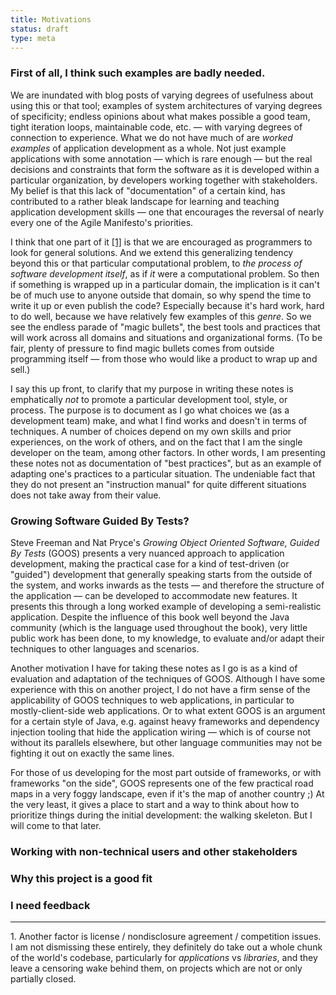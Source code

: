 ```yaml
---
title: Motivations
status: draft
type: meta
---
```


### First of all, I think such examples are badly needed.

We are inundated with blog posts of varying degrees of usefulness about using
this or that tool; examples of system architectures of varying degrees of
specificity; endless opinions about what makes possible a good team, tight
iteration loops, maintainable code, etc. &mdash; with varying degrees of
connection to experience. What we do not have much of are _worked examples_
of application development as a whole. Not just example applications with
some annotation &mdash; which is rare enough &mdash; but the real decisions
and constraints that form the software as it is developed within a particular
organization, by developers working together with stakeholders. My belief
is that this lack of "documentation" of a certain kind, has contributed to
a rather bleak landscape for learning and teaching application development
skills &mdash; one that encourages the reversal of nearly every one of the
Agile Manifesto's priorities.

I think that one part of it [[1]](#note1) is that we are encouraged as
programmers to look for general solutions. And we extend this generalizing
tendency beyond this or that particular computational problem, to _the process
of software development itself_, as if _it_ were a computational problem. So
then if something is wrapped up in a particular domain, the implication is
it can't be of much use to anyone outside that domain, so why spend the time
to write it up or even publish the code? Especially because it's hard work,
hard to do well, because we have relatively few examples of this _genre_. So we
see the endless parade of "magic bullets", the best tools and practices that
will work across all domains and situations and organizational forms. (To be
fair, plenty of pressure to find magic bullets comes from outside programming
itself &mdash; from those who would like a product to wrap up and sell.)

I say this up front, to clarify that my purpose in writing these notes
is emphatically _not_ to promote a particular development tool, style, or
process. The purpose is to document as I go what choices we (as a development
team) make, and what I find works and doesn't in terms of techniques. A
number of choices depend on my own skills and prior experiences, on the
work of others, and on the fact that I am the single developer on the team,
among other factors. In other words, I am presenting these notes not as
documentation of "best practices", but as an example of adapting one's
practices to a particular situation. The undeniable fact that they do not
present an "instruction manual" for quite different situations does not take
away from their value.

### Growing Software Guided By Tests?

Steve Freeman and Nat Pryce's _Growing Object Oriented Software, Guided By
Tests_ (GOOS) presents a very nuanced approach to application development,
making the practical case for a kind of test-driven (or "guided") development
that generally speaking starts from the outside of the system, and works
inwards as the tests &mdash; and therefore the structure of the application
&mdash; can be developed to accommodate new features. It presents this through
a long worked example of developing a semi-realistic application. Despite
the influence of this book well beyond the Java community (which is the
language used throughout the book), very little public work has been done,
to my knowledge, to evaluate and/or adapt their techniques to other languages
and scenarios.

Another motivation I have for taking these notes as I go is as a kind of
evaluation and adaptation of the techniques of GOOS. Although I have some
experience with this on another project, I do not have a firm sense of
the applicability of GOOS techniques to web applications, in particular to
mostly-client-side web applications. Or to what extent GOOS is an argument
for a certain style of Java, e.g. against heavy frameworks and dependency
injection tooling that hide the application wiring &mdash; which is of course
not without its parallels elsewhere, but other language communities may not
be fighting it out on exactly the same lines.

For those of us developing for the most part outside of frameworks, or with
frameworks "on the side", GOOS represents one of the few practical road
maps in a very foggy landscape, even if it's the map of another country ;)
At the very least, it gives a place to start and a way to think about how to
prioritize things during the initial development: the walking skeleton. But
I will come to that later.

### Working with non-technical users and other stakeholders

### Why this project is a good fit

### I need feedback

-----

<a name="note1"></a> 1. Another factor is license / nondisclosure agreement /
competition issues. I am not dismissing these entirely, they definitely do take
out a whole chunk of the world's codebase, particularly for _applications_
vs _libraries_, and they leave a censoring wake behind them, on projects
which are not or only partially closed.

